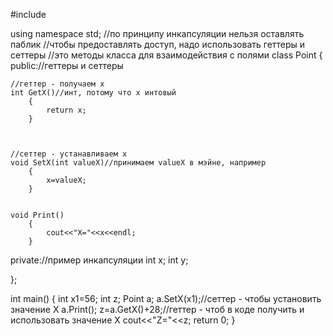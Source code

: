 #include <iostream>

using namespace std;
//по принципу инкапсуляции нельзя  оставлять паблик
//чтобы предоставлять доступ, надо использовать геттеры и сеттеры
//это методы класса для взаимодействия с полями
class Point
{
public://геттеры и сеттеры

    //геттер - получаем x
    int GetX()//инт, потому что х интовый
        {
            return x;
        }

        
        
    //сеттер - устанавливаем x
    void SetX(int valueX)//принимаем valueX в мэйне, например
        {
            x=valueX;
        }


    void Print()
        {
            cout<<"X="<<x<<endl;
        }





private://пример инкапсуляции
    int x;
    int y;

};






int main()
{
    int x1=56;
    int z;
    Point a;
    a.SetX(x1);//сеттер - чтобы установить значение X
    a.Print();
    z=a.GetX()+28;//геттер - чтоб в коде получить и использовать значение X
    cout<<"Z="<<z;
    return 0;
}

